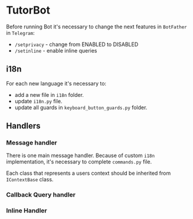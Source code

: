 # TutorBot

Before running Bot it's necessary to change the next features in `BotFather` in `Telegram`:

* `/setprivacy` - change from ENABLED to DISABLED
* `/setinline` - enable inline queries

## i18n

For each new language it's necessary to:
* add a new file in `i18n` folder.
* update `i18n.py` file.
* update all guards in `keyboard_button_guards.py` folder.

## Handlers

### Message handler

There is one main message handler. Because of custom `i18n` implementation, it's necessary to complete `commands.py` file.

Each class that represents a users context should be inherited from `IContextBase` class.

### Callback Query handler

[//]: # (TODO)

### Inline Handler

[//]: # (TODO)
